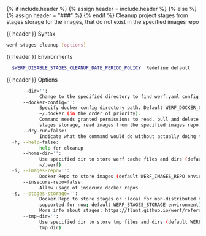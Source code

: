 {% if include.header %}
{% assign header = include.header %}
{% else %}
{% assign header = "###" %}
{% endif %}
Cleanup project stages from stages storage for the images, that do not exist in the specified 
images repo

{{ header }} Syntax

```bash
werf stages cleanup [options]
```

{{ header }} Environments

```bash
  $WERF_DISABLE_STAGES_CLEANUP_DATE_PERIOD_POLICY  Redefine default 
```

{{ header }} Options

```bash
      --dir='':
            Change to the specified directory to find werf.yaml config
      --docker-config='':
            Specify docker config directory path. Default WERF_DOCKER_CONFIG or DOCKER_CONFIG or 
            ~/.docker (in the order of priority).
            Command needs granted permissions to read, pull and delete images from the specified 
            stages storage, read images from the specified images repo.
      --dry-run=false:
            Indicate what the command would do without actually doing that
  -h, --help=false:
            help for cleanup
      --home-dir='':
            Use specified dir to store werf cache files and dirs (default WERF_HOME environment or 
            ~/.werf)
  -i, --images-repo='':
            Docker Repo to store images (default WERF_IMAGES_REPO environment)
      --insecure-repo=false:
            Allow usage of insecure docker repos
  -s, --stages-storage='':
            Docker Repo to store stages or :local for non-distributed build (only :local is 
            supported for now; default WERF_STAGES_STORAGE environment).
            More info about stages: https://flant.github.io/werf/reference/build/stages.html
      --tmp-dir='':
            Use specified dir to store tmp files and dirs (default WERF_TMP environment or system 
            tmp dir)
```

